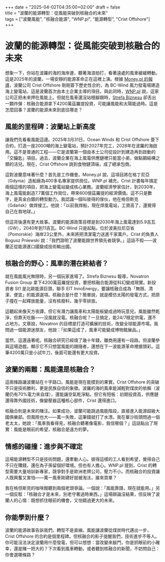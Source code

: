 +++
date = "2025-04-02T04:35:00+02:00"
draft = false  
title = "波蘭的能源轉型：從風能突破到核融合的未來"  
tags = ["波蘭風能", "核融合能源", "WNP.pl", "能源轉型", "Crist Offshore"]  
+++

# 波蘭的能源轉型：從風能突破到核融合的未來

想象一下，你站在波羅的海的海岸邊，聽著海浪拍打，看著遠處的風車緩緩轉動。這是2025年的波蘭，一場安靜的能源革命正在這裡上演。根據 [Money.pl 的報導](https://www.money.pl/gospodarka/pierwsza-taka-umowa-postawia-stacje-na-farme-wiatrowa-na-baltyku-7141355774352224a.html)，波蘭公司 Crist Offshore 剛剛簽下歷史性合約，為 BC-Wind 風力發電場建造海上變電站，這是波蘭首次由本土企業主導的項目。與此同時，[WNP.pl](https://www.wnp.pl/energia/jeszcze-nikt-w-polsce-tego-nie-robil-crist-offshore-wiaze-przyszlosc-z-energetyka-wiatrowa,929416.html) 說，這家公司正把未來押在風能上。但就在風車還沒站穩腳跟時，[Strefa Biznesu](https://strefabiznesu.pl/przelom-w-energetyce-o-krok-blizej-wiatraki-i-panele-sloneczne-moga-pojsc-w-odstawke/ar/c3p2-27425941) 卻丟出一顆炸彈：核融合能源拿下4200萬茲羅提投資，可能讓風能和太陽能過時。這是怎麼回事？波蘭的能源未來到底往哪走？

## 風能的里程碑：波蘭站上新高度

讓我們先看看風能這邊。2025年3月31日，Ocean Winds 和 Crist Offshore 簽下合約，打造一座2000噸的海上變電站，預計2027年完工，2028年在波羅的海啟用。這不是普通的工程——它是波蘭第一個由本土公司從設計到建造再到啟動的「交鑰匙」項目。過去，波蘭企業在海上風電供應鏈裡只能當小弟，做點鋼結構之類的活兒。現在，Crist Offshore 跳到食物鏈頂端，成了總承包商。

這對波蘭意味著什麼？首先是工作機會。Money.pl 說，這項目將在格丁尼亞（Gdynia）造船廠為400多名專家提供崗位。WNP.pl 補充，Crist 計畫每年搞定兩個這樣的項目，把海上變電站變成核心業務。波蘭經濟學家估計，到2030年，海上風電能創造7.7萬個工作崗位，帶來600億茲羅提的經濟價值。這不只是數字，是真金白銀的轉型動力。我認識一個叫彼得的傢伙，他在格但斯克（Gdańsk）做焊接工。他說：「以前我焊船，現在焊風電站，工資高了，還覺得自己在救地球。」

但這背後還有更大故事。波蘭的能源政策目標是到2030年海上風電達到5.9吉瓦（GW），2040年到11吉瓦。BC-Wind 只是起點，位於波美拉尼亞省（Pomorskie）海岸23公里外，未來將把清潔電力送進千家萬戶。Crist 的負責人 Bogusz Pniewski 說：「我們證明了波蘭能跟世界領先者競爭。」這話不假——波蘭正從能源進口國變成技術輸出國。

## 核融合的野心：風車的潛在終結者？

就在風能風光無限時，另一個玩家進場了。Strefa Biznesu 報導，Novatron Fusion Group 拿下4200萬茲羅提投資，要把核融合能源從科幻變成現實。新投資者 St1 是北歐能源巨頭，聯手 EIT InnoEnergy，要讓核融合成為「無限、清潔、便宜」的能源選項。核融合是什麼？簡單說，就是模仿太陽的發電方式，把原子撞在一起釋放能量，沒有核廢料，幾乎零排放。

這聽起來像天方夜譚，但它有潛力讓風車和太陽能板變成過時玩意兒。風能雖然乾淨，但靠天吃飯——沒風就沒電。核融合呢？一旦搞定，能24/7穩定供電，還不占地方。文章說，Novatron 的目標是打造可擴展的技術，改變全球能源市場。我問過一個能源迷朋友，他說：「如果這成了，風車可能變成博物館展品。」

當然，這還遠著呢。核融合研究已經燒了幾十年錢，離商用還有一段路。但波蘭參與這場遊戲，顯示它不只想當風能的跟隨者，還想在下一波能源革命裡搶頭彩。這筆4200萬只是小試牛刀，後面可能還有更大投資。

## 波蘭的兩難：風能還是核融合？

這兩條路讓波蘭站在十字路口。風能是現在能摸到的果實。Crist Offshore 的突破不只是技術勝利，更是民族自信的象徵。波羅的海的風車能減輕對煤炭的依賴（波蘭仍有70%電力來自煤），還能讓空氣乾淨點。但它有短板：初期投資高，供應鏈還得靠外國技術，像變壓器這種核心部件，Crist 還得進口。

核融合則是未來的賭注。如果成功，波蘭可能跳過風能階段，直接進入能源超級大國俱樂部。但風險也大——萬一失敗，這筆錢就打了水漂。我在華沙街頭問過一個老太太，她說：「風車我看得見，核融合聽著像電影，我信哪個？」這話點出了現實：風能是眼前的希望，核融合是遠方的夢。

## 情感的碰撞：進步與不確定

這場能源轉型不只是技術問題，還牽動人心。彼得這樣的工人看到希望，覺得自己不只在賺錢，還在為子孫留個好環境。但也有人擔心。WNP.pl 提到，Crist 的轉型需要大量培訓新專家，競爭對手是歐洲老牌公司，壓力不小。而核融合的投資讓人既興奮又害怕——萬一風車剛建好就被淘汰，誰來買單？

我在格但斯克的咖啡館聽到兩個老頭爭論。一個說：「風能靠譜，現在就能用。」另一個反駁：「核融合才是未來，別老守著過時東西。」這場辯論沒結果，但反映了波蘭人的心情：既想抓住眼前的機會，又怕錯過更大的未來。

## 你能學到什麼？

波蘭的能源故事告訴我們，轉型不是直線。風能讓波蘭從煤炭時代邁出一步，Crist Offshore 的合約是個里程碑。但核融合的影子提醒我們，技術進步不等人。你可能沒法決定波蘭用什麼發電，但可以想想：當改變來敲門，你是抓眼前的小確幸，還是賭一把大的？下次看到風車轉動，或者聽到核融合的新聞，不妨問自己：你會選哪條路？
